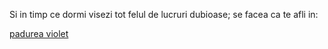 Si in timp ce dormi visezi tot felul de lucruri dubioase; se facea ca te afli in:

[padurea violet](../padurea_violet/padurea_violet.md)
